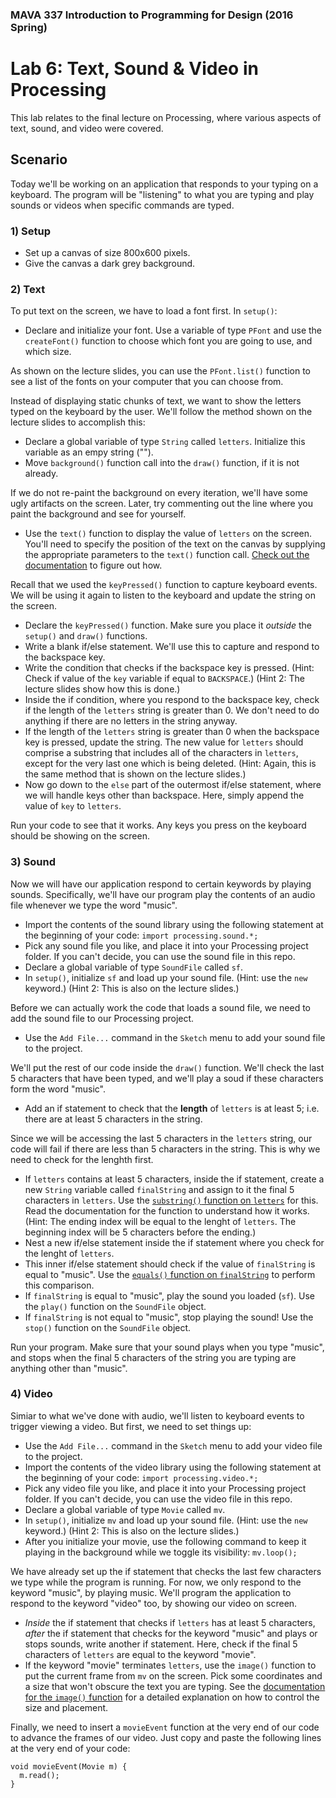 ### MAVA 337 Introduction to Programming for Design  (2016 Spring)

# Lab 6: Text, Sound & Video in Processing

This lab relates to the final lecture on Processing, where various aspects of text, sound, and video were covered.

## Scenario

Today we'll be working on an application that responds to your typing on a keyboard. The program will be "listening" to what you are typing and play sounds or videos when specific commands are typed.

### 1) Setup

- Set up a canvas of size 800x600 pixels.
- Give the canvas a dark grey background.

### 2) Text

To put text on the screen, we have to load a font first. In `setup()`:

- Declare and initialize your font. Use a variable of type `PFont` and use the `createFont()` function to choose which font you are going to use, and which size.

As shown on the lecture slides, you can use the `PFont.list()` function to see a list of the fonts on your computer that you can choose from.

Instead of displaying static chunks of text, we want to show the letters typed on the keyboard by the user. We'll follow the method shown on the lecture slides to accomplish this:

- Declare a global variable of type `String` called `letters`. Initialize this variable as an empy string ("").
- Move `background()` function call into the `draw()` function, if it is not already.

If we do not re-paint the background on every iteration, we'll have some ugly artifacts on the screen. Later, try commenting out the line where you paint the background and see for yourself.

- Use the `text()` function to display the value of `letters` on the screen. You'll need to specify the position of the text on the canvas by supplying the appropriate parameters to the `text()` function call. [Check out the documentation](https://processing.org/reference/text_.html) to figure out how.

Recall that we used the `keyPressed()` function to capture keyboard events. We will be using it again to listen to the keyboard and update the string on the screen.

- Declare the `keyPressed()` function. Make sure you place it *outside* the `setup()` and `draw()` functions.
- Write a blank if/else statement. We'll use this to capture and respond to the backspace key.
- Write the condition that checks if the backspace key is pressed. (Hint: Check if value of the `key` variable if equal to `BACKSPACE`.) (Hint 2: The lecture slides show how this is done.)
- Inside the if condition, where you respond to the backspace key, check if the length of the `letters` string is greater than 0. We don't need to do anything if there are no letters in the string anyway.
- If the length of the `letters` string is greater than 0 when the backspace key is pressed, update the string. The new value for `letters` should comprise a substring that includes all of the characters in `letters`, except for the very last one which is being deleted. (Hint: Again, this is the same method that is shown on the lecture slides.)
- Now go down to the `else` part of the outermost if/else statement, where we will handle keys other than backspace. Here, simply append the value of `key` to `letters`.

Run your code to see that it works. Any keys you press on the keyboard should be showing on the screen.

### 3) Sound

Now we will have our application respond to certain keywords by playing sounds. Specifically, we'll have our program play the contents of an audio file whenever we type the word "music".

- Import the contents of the sound library using the following statement at the beginning of your code: `import processing.sound.*;`
- Pick any sound file you like, and place it into your Processing project folder. If you can't decide, you can use the sound file in this repo.
- Declare a global variable of type `SoundFile` called `sf`.
- In `setup()`, initialize `sf` and load up your sound file. (Hint: use the `new` keyword.) (Hint 2: This is also on the lecture slides.)

Before we can actually work the code that loads a sound file, we need to add the sound file to our Processing project.

- Use the `Add File...` command in the `Sketch` menu to add your sound file to the project.

We'll put the rest of our code inside the `draw()` function. We'll check the last 5 characters that have been typed, and we'll play a soud if these characters form the word "music".

- Add an if statement to check that the **length** of `letters` is at least 5; i.e. there are at least 5 characters in the string.

Since we will be accessing the last 5 characters in the `letters` string, our code will fail if there are less than 5 characters in the string. This is why we need to check for the lenghth first.

- If `letters` contains at least 5 characters, inside the if statement, create a new `String` variable called `finalString` and assign to it the final 5 characters in `letters`. Use the [`substring()` function on `letters`](https://processing.org/reference/String_substring_.html) for this. Read the documentation for the function to understand how it works. (Hint: The ending index will be equal to the lenght of `letters`.  The beginning index will be 5 characters before the ending.)
- Nest a new if/else statement inside the if statement where you check for the lenght of `letters`.
- This inner if/else statement should check if the value of `finalString` is equal to "music". Use the [`equals()` function on `finalString`](https://processing.org/reference/String_equals_.html) to perform this comparison.
- If `finalString` is equal to "music", play the sound you loaded (`sf`). Use the `play()` function on the `SoundFile` object.
- If `finalString` is not equal to "music", stop playing the sound! Use the `stop()` function on the `SoundFile` object.

Run your program. Make sure that your sound plays when you type "music", and stops when the final 5 characters of the string you are typing are anything other than "music".

### 4) Video

Simiar to what we've done with audio, we'll listen to keyboard events to trigger viewing a video. But first, we need to set things up:

- Use the `Add File...` command in the `Sketch` menu to add your video file to the project.
- Import the contents of the video library using the following statement at the beginning of your code: `import processing.video.*;`
- Pick any video file you like, and place it into your Processing project folder. If you can't decide, you can use the video file in this repo.
- Declare a global variable of type `Movie` called `mv`.
- In `setup()`, initialize `mv` and load up your sound file. (Hint: use the `new` keyword.) (Hint 2: This is also on the lecture slides.)
- After you initialize your movie, use the following command to keep it playing in the background while we toggle its visibility: `mv.loop();`

We have already set up the if statement that checks the last few characters we type while the program is running. For now, we only respond to the keyword "music", by playing music. We'll program the application to respond to the keyword "video" too, by showing our video on screen.

- *Inside* the if statement that checks if `letters` has at least 5 characters, *after* the if statement that checks for the keyword "music" and plays or stops sounds, write another if statement. Here, check if the final 5 characters of `letters` are equal to the keyword "movie".
- If the keyword "movie" terminates `letters`, use the `image()` function to put the current frame from `mv` on the screen. Pick some coordinates and a size that won't obscure the text you are typing. See the [documentation for the `image()` function](https://processing.org/reference/image_.html) for a detailed explanation on how to control the size and placement.

Finally, we need to insert a `movieEvent` function at the very end of our code to advance the frames of our video. Just copy and paste the following lines at the very end of your code:

    void movieEvent(Movie m) {
      m.read();
    }